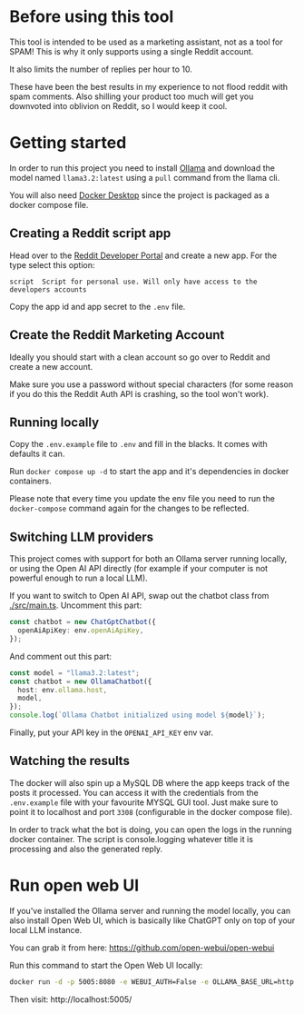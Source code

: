 # Before using this tool
This tool is intended to be used as a marketing assistant, not as a tool for SPAM!
This is why it only supports using a single Reddit account.

It also limits the number of replies per hour to 10.

These have been the best results in my experience to not flood reddit with spam comments.
Also shilling your product too much will get you downvoted into oblivion on Reddit, so I would keep it cool.

# Getting started
In order to run this project you need to install [Ollama](https://ollama.com/) and download the model named `llama3.2:latest` using a `pull` command from the llama cli.

You will also need [Docker Desktop](https://www.docker.com/products/docker-desktop/) since the project is packaged as a docker compose file.

## Creating a Reddit script app
Head over to the [Reddit Developer Portal](https://www.reddit.com/prefs/apps) and create a new app.
For the type select this option:
```
script	Script for personal use. Will only have access to the developers accounts
```

Copy the app id and app secret to the `.env` file.

## Create the Reddit Marketing Account
Ideally you should start with a clean account so go over to Reddit and create a new account.

Make sure you use a password without special characters (for some reason if you do this the Reddit Auth API is crashing, so the tool won't work).

## Running locally
Copy the `.env.example` file to `.env` and fill in the blacks. It comes with defaults it can.

Run `docker compose up -d` to start the app and it's dependencies in docker containers.

Please note that every time you update the env file you need to run the `docker-compose` command again for the changes to be reflected.

## Switching LLM providers
This project comes with support for both an Ollama server running locally, or using the Open AI API directly (for example if your computer is not powerful enough to run a local LLM).

If you want to switch to Open AI API, swap out the chatbot class from [./src/main.ts](/src/main.ts).
Uncomment this part:
```typescript
const chatbot = new ChatGptChatbot({
  openAiApiKey: env.openAiApiKey,
});
```

And comment out this part:
```typescript
const model = "llama3.2:latest";
const chatbot = new OllamaChatbot({
  host: env.ollama.host,
  model,
});
console.log(`Ollama Chatbot initialized using model ${model}`);
```

Finally, put your API key in the `OPENAI_API_KEY` env var.

## Watching the results
The docker will also spin up a MySQL DB where the app keeps track of the posts it processed.
You can access it with the credentials from the `.env.example` file with your favourite MYSQL GUI tool.
Just make sure to point it to localhost and port `3308` (configurable in the docker compose file).

In order to track what the bot is doing, you can open the logs in the running docker container.
The script is console.logging whatever title it is processing and also the generated reply.

# Run open web UI
If you've installed the Ollama server and running the model locally, you can also install Open Web UI, which
is basically like ChatGPT only on top of your local LLM instance.

You can grab it from here: https://github.com/open-webui/open-webui

Run this command to start the Open Web UI locally:
```bash
docker run -d -p 5005:8080 -e WEBUI_AUTH=False -e OLLAMA_BASE_URL=http://host.docker.internal -v open-webui:/app/backend/data --name open-webui --restart always ghcr.io/open-webui/open-webui:main
```

Then visit: http://localhost:5005/
